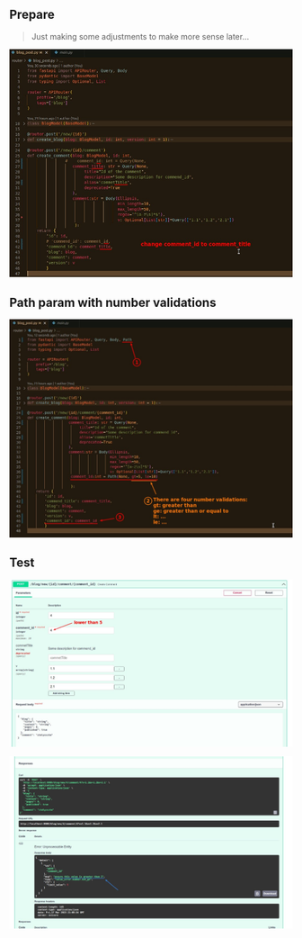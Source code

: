 ## **Prepare**

> Just making some adjustments to make more sense later...

![Alt prepare](pic/01.jpg)

## **Path param with number validations**

![Alt new path param with number validations](pic/02.jpg)

## **Test**

![Alt test](pic/03.jpg)

![Alt test r](pic/04.jpg)
